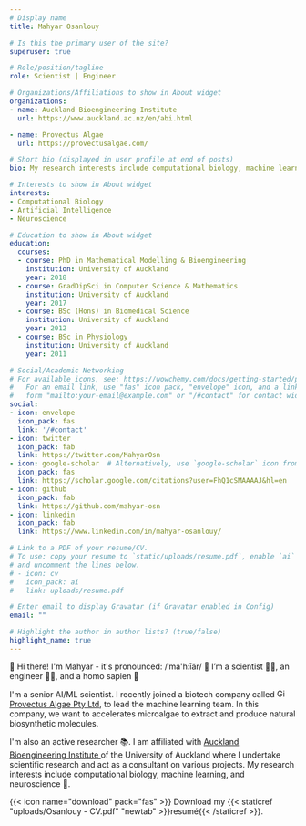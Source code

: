 ```yaml
---
# Display name
title: Mahyar Osanlouy

# Is this the primary user of the site?
superuser: true

# Role/position/tagline
role: Scientist | Engineer

# Organizations/Affiliations to show in About widget
organizations:
- name: Auckland Bioengineering Institute
  url: https://www.auckland.ac.nz/en/abi.html

- name: Provectus Algae
  url: https://provectusalgae.com/

# Short bio (displayed in user profile at end of posts)
bio: My research interests include computational biology, machine learning, and neuroscience.

# Interests to show in About widget
interests:
- Computational Biology
- Artificial Intelligence
- Neuroscience

# Education to show in About widget
education:
  courses:
  - course: PhD in Mathematical Modelling & Bioengineering
    institution: University of Auckland
    year: 2018
  - course: GradDipSci in Computer Science & Mathematics
    institution: University of Auckland
    year: 2017
  - course: BSc (Hons) in Biomedical Science
    institution: University of Auckland
    year: 2012
  - course: BSc in Physiology
    institution: University of Auckland
    year: 2011

# Social/Academic Networking
# For available icons, see: https://wowchemy.com/docs/getting-started/page-builder/#icons
#   For an email link, use "fas" icon pack, "envelope" icon, and a link in the
#   form "mailto:your-email@example.com" or "/#contact" for contact widget.
social:
- icon: envelope
  icon_pack: fas
  link: '/#contact'
- icon: twitter
  icon_pack: fab
  link: https://twitter.com/MahyarOsn
- icon: google-scholar  # Alternatively, use `google-scholar` icon from `ai` icon pack
  icon_pack: fas
  link: https://scholar.google.com/citations?user=FhQ1cSMAAAAJ&hl=en
- icon: github
  icon_pack: fab
  link: https://github.com/mahyar-osn
- icon: linkedin
  icon_pack: fab
  link: https://www.linkedin.com/in/mahyar-osanlouy/

# Link to a PDF of your resume/CV.
# To use: copy your resume to `static/uploads/resume.pdf`, enable `ai` icons in `params.toml`, 
# and uncomment the lines below.
# - icon: cv
#   icon_pack: ai
#   link: uploads/resume.pdf

# Enter email to display Gravatar (if Gravatar enabled in Config)
email: ""

# Highlight the author in author lists? (true/false)
highlight_name: true
---
```


👋 Hi there! I'm Mahyar - it's pronounced: /ˈma'h:īär/ 👋  I’m a scientist 👨‍🔬, an engineer 👨‍💻, and a homo sapien 👨

I'm a senior AI/ML scientist. I recently joined a biotech company called <img alt="GitHub" title="GitHub" height="15" width="15" src="https://user-images.githubusercontent.com/6082104/163703097-865b323e-521e-4199-bff4-b589be95b79f.png"></a>
<a href="https://provectusalgae.com/"> Provectus Algae Pty Ltd</a>, to lead the machine learning team. In this company,
we want to accelerates microalgae to extract and produce natural biosynthetic molecules.

I'm also an active researcher 📚. I am affiliated with <a href="https://www.auckland.ac.nz/en/abi.html/">
Auckland Bioengineering Institute </a> of the University of Auckland where I undertake
scientific research and act as a consultant on various projects. My research interests include computational biology, 
machine learning, and neuroscience 🧠.

{{< icon name="download" pack="fas" >}} Download my {{< staticref "uploads/Osanlouy - CV.pdf" "newtab" >}}resumé{{< /staticref >}}.
